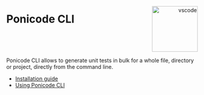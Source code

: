 # Ponicode CLI

<p align="right" style="margin-top: -70px">
    <img src="images/npm.png" alt="vscode" width="120"/>
</p>

Ponicode CLI allows to generate unit tests in bulk for a whole file, directory or project, directly from the command line.

- [Installation guide](cli/installation.md)
- [Using Ponicode CLI](cli/how-to.md)